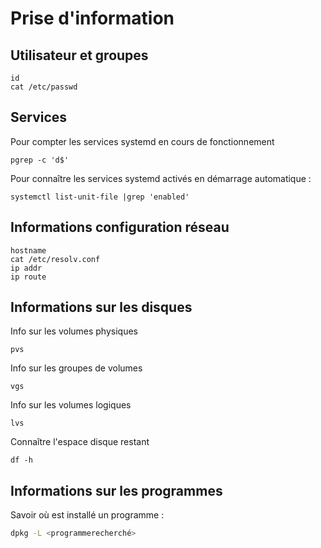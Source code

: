 # Prise d'information

## Utilisateur et groupes

```
id
cat /etc/passwd
```

## Services

Pour compter les services systemd en cours de fonctionnement
```
pgrep -c 'd$'
```

Pour connaître les services systemd activés en démarrage automatique :
```
systemctl list-unit-file |grep 'enabled'
```

## Informations configuration réseau

```
hostname
cat /etc/resolv.conf
ip addr
ip route
```

## Informations sur les disques

Info sur les volumes physiques
```
pvs
```

Info sur les groupes de volumes
```
vgs
```

Info sur les volumes logiques
```
lvs
```

Connaître l'espace disque restant
```
df -h
```

## Informations sur les programmes

Savoir où est installé un programme :

```bash
dpkg -L <programmerecherché>
```

